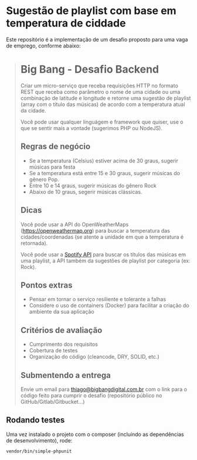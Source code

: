 # Sugestão de playlist com base em temperatura de ciddade

Este repositório é a implementação de um desafio proposto para uma vaga de emprego, conforme abaixo:

> # Big Bang - Desafio Backend
>
> Criar um micro-serviço que receba requisições HTTP no formato REST que receba como parâmetro o nome de uma cidade ou uma combinação de latitude e longitude e retorne uma sugestão de playlist (array com o título das músicas) de acordo com a temperatura atual da cidade.
>
> Você pode usar qualquer linguágem e framework que quiser, use o que se sentir mais a vontade (sugerimos PHP ou NodeJS).
>
> ## Regras de negócio
> * Se a temperatura (Celsius) estiver acima de 30 graus, sugerir músicas para festa
> * Se a temperatura está entre 15 e 30 graus, sugerir músicas do gênero Pop.
> * Entre 10 e 14 graus, sugerir músicas do gênero Rock
> * Abaixo de 10 graus, segerir músicas clássicas.
>
> ## Dicas
>
> Você pode usar a API do OpenWeatherMaps (https://openweathermap.org) para buscar a temperatura das cidades/coordenadas (se atente a unidade em que a temperatura é retornada).
>
> Você pode usar a [Spotify API](https://developer.spotify.com/documentation/web-api/quick-start/) para buscar os títulos das músicas em uma playlist, a API também da sugestões de playlist por categoria (ex: Rock).
>
> ## Pontos extras
>
> * Pensar em tornar o serviço resiliente e tolerante a falhas
> * Considere o uso de containers (Docker) para facilitar a criação do ambiente da sua aplicação
>
> ## Critérios de avaliação
> * Cumprimento dos requisitos
> * Cobertura de testes
> * Organização do código (cleancode, DRY, SOLID, etc.)
>
> ## Submentendo a entrega
>
> Envie um email para thiago@bigbangdigital.com.br com o link para o código feito para cumprir o desafio (repositório público no GitHub/Gitlab/Gitbucket...)


## Rodando testes

Uma vez instalado o projeto com o composer (incluíndo as dependências de desenvolvimento), rode:
```bash
vendor/bin/simple-phpunit
```